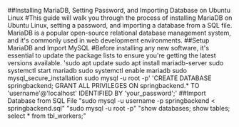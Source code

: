 ##Installing MariaDB, Setting Password, and Importing Database on Ubuntu Linux
#This guide will walk you through the process of installing MariaDB on Ubuntu Linux, setting a password, and importing a database from a SQL file. MariaDB is a popular open-source relational database management system, and it's commonly used in web development environments.
##Setup MariaDB and Import MySQL
#Before installing any new software, it's essential to update the package lists to ensure you're getting the latest versions available.
'sudo apt update
sudo apt install mariadb-server
sudo systemctl start mariadb
sudo systemctl enable mariadb
sudo mysql_secure_installation
sudo mysql -u root -p'
'CREATE DATABASE springbackend;
GRANT ALL PRIVILEGES ON springbackend.* TO 'username'@'localhost' IDENTIFIED BY 'your_password';'
##Import Database from SQL File
"sudo mysql -u username -p springbackend < springbackend.sql"
"sudo mysql -u root -p"
"show databases;
show tables;
select * from tbl_workers;"

